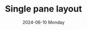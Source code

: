 ---
aliases: 
tags:
categories:
draft: false
slug: 
layout: single
githubrepo: 
keywords: 
type: showcase/layouts/basic
date:
- 2024-06-10 Monday
description: A  single pane layout with one flexible pane
title: Single pane layout
lastMod: 2024-06-22
---
